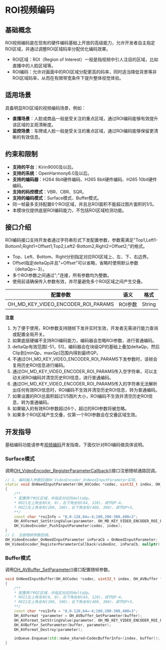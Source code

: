 # ROI视频编码

<!--Kit: AVCodec Kit-->
<!--Subsystem: Multimedia-->
<!--Owner: @xhjgc-->
<!--Designer: @dpy2650--->
<!--Tester: @cyakee-->
<!--Adviser: @zengyawen-->

## 基础概念

ROI视频编码是在现有的硬件编码基础上开放的高级能力，允许开发者自主指定ROI区域，并通过调整ROI区域码率分配优化编码效果。
- ROI区域：ROI（Region of Interest）一般是指视频中引人注目的区域，比如直播中的人脸区域等。
- ROI编码：允许对画面中的ROI区域分配更高的码率，同时适当降低背景等非ROI区域码率，从而在有限带宽条件下提升整体视觉体验。

## 适用场景

具备明显ROI区域的视频编码场景，例如：
- **直播场景**：人脸或商品一般是受关注的重点区域，通过ROI编码能够有效提升该区域的主观清晰度。
- **监控场景**：车牌或人脸一般是受关注的重点区域，通过ROI编码能够保留更清晰的有效信息。

## 约束和限制

- **支持的平台**：Kirin9000及以后。
- **支持的系统**：OpenHarmony6.0及以后。
- **支持的编码器**：H264 8bit硬件编码、H265 8bit硬件编码、H265 10bit硬件编码。
- **支持的码控模式**：VBR、CBR、SQR。
- **支持的编码模式**：Surface模式、Buffer模式。
- 同一帧最多支持配置6个ROI区域，并且总ROI面积不能超过图片面积的1/5。
- 本模块仅提供底层ROI编码能力，不包括ROI区域检测功能。

## 接口介绍

ROI编码接口支持开发者通过字符串形式下发配置参数，参数需满足"Top1,Left1-Bottom1,Right1=Offset1;Top2,Left2-Bottom2,Right2=Offset2;"的格式。<br>
- Top、Left、Bottom、Right分别指定对应ROI区域上、左、下、右边界。
- Offset指定deltaQp并且"=Offset"可以省略，省略时使用默认参数（deltaQp=-3）。
- 多个ROI参数之间通过";"连接，所有参数均为整数。
- 使用前请确保传入参数有效，并尽量避免多个ROI区域之间产生交叠。

|配置参数 |语义 |格式 |
|------- |------- |------- |
|OH_MD_KEY_VIDEO_ENCODER_ROI_PARAMS |ROI参数 |String|

**注意**
1. 为了便于使用，ROI参数支持随帧下发并实时生效，开发者无需进行能力查询或配置全局开关。
2. 如果底层硬编不支持ROI编码能力，编码器会忽略ROI参数，进行普通编码。
3. deltaQp有效范围[-51，51]，编码器会在块级QP的基础上叠加deltaQp，然后Clip到[minQp，maxQp]范围内得到最终QP。
4. 不通过OH_MD_KEY_VIDEO_ENCODER_ROI_PARAMS下发参数时，该帧会复用历史ROI信息进行编码。
5. 通过OH_MD_KEY_VIDEO_ENCODER_ROI_PARAMS传入空字符串，可以主动关闭ROI编码并清空历史ROI信息，进行普通编码。
6. 通过OH_MD_KEY_VIDEO_ENCODER_ROI_PARAMS传入的字符串无法解析出任何有效ROI信息时，ROI编码不生效并清空历史ROI信息，转为普通编码。
7. 如果设置的ROI总面积超过1/5图片大小，ROI编码不生效并清空历史ROI信息，转为普通编码。
8. 如果输入的有效ROI参数超过6个，超过的ROI参数将被忽略。
9. 如果多个ROI区域产生交叠，仅第一个ROI参数会在交叠区域生效。

## 开发指导

基础编码功能请参考[视频编码](video-encoding.md)开发指南，下面仅针对ROI编码做具体说明。

### Surface模式


调用[OH_VideoEncoder_RegisterParameterCallback()](../../reference/apis-avcodec-kit/_video_encoder.md#oh_videoencoder_registerparametercallback)接口注册随帧通路回调。

```c++
// 1. 编码输入参数回调OH_VideoEncoder_OnNeedInputParameter实现。
static void OnNeedInputParameter(OH_AVCodec *codec, uint32_t index, OH_AVFormat *parameter, void *userData)
{
    /**
    * 配置两个ROI区域，并指定对应的deltaQp。
    * ROI1左上角坐标(0, 0)，右下角坐标(64, 128)，调节QP-4。
    * ROI2左上角坐标(200, 100)，右下角坐标(400, 300)，调节QP+3。
    **/
    const char *roiInfo = "0,0-128,64=-4;100,200-300,400=3";
    OH_AVFormat_SetStringValue(parameter, OH_MD_KEY_VIDEO_ENCODER_ROI_PARAMS, roiInfo);
    OH_VideoEncoder_PushInputParameter(codec, index);
}
// 2. 注册随帧参数回调。
OH_VideoEncoder_OnNeedInputParameter inParaCb = OnNeedInputParameter;
OH_VideoEncoder_RegisterParameterCallback(videoEnc, inParaCb, nullptr); // nullptr：用户特定数据userData为空。
```

### Buffer模式
   
调用[OH_AVBuffer_SetParameter()](../../reference/apis-avcodec-kit/_core.md#oh_avbuffer_setparameter)接口配置随帧参数。

```c++
void OnNeedInputBuffer(OH_AVCodec *codec, uint32_t index, OH_AVBuffer *buffer, void *userData)
{
    /**
    * 配置两个ROI区域，并指定对应的deltaQp。
    * ROI1左上角坐标(0, 0)，右下角坐标(64, 128)，调节QP-4。
    * ROI2左上角坐标(200, 100)，右下角坐标(400, 300)，调节QP+3。
    **/
    const char *roiInfo = "0,0-128,64=-4;100,200-300,400=3";
    OH_AVFormat *parameter = OH_AVBuffer_GetParameter(buffer);
    OH_AVFormat_SetStringValue(parameter, OH_MD_KEY_VIDEO_ENCODER_ROI_PARAMS, roiInfo);
    OH_AVBuffer_SetParameter(buffer, parameter);
    OH_AVFormat_Destroy(parameter);

    inQueue.Enqueue(std::make_shared<CodecBufferInfo>(index, buffer));
}
```